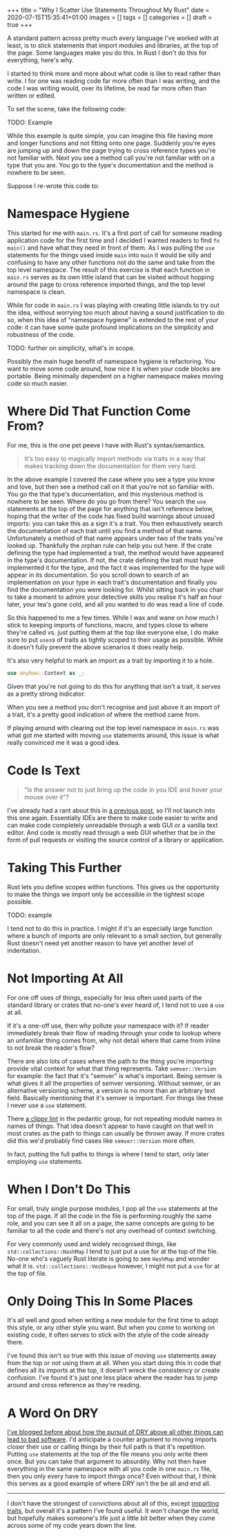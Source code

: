 +++
title = "Why I Scatter Use Statements Throughout My Rust"
date = 2020-07-15T15:35:41+01:00
images = []
tags = []
categories = []
draft = true
+++

A standard pattern across pretty much every language I've worked
with at least, is to stick statements that import modules and libraries,
at the top of the page.  Some languages make you do this.  In Rust I
don't do this for everything, here's why.

I started to think more and more about what code is like to read rather
than write. I for one was reading code far more often than I was
writing, and the code I was writing would, over its lifetime, be read
far more often than written or edited.

To set the scene, take the following code:

TODO: Example

While this example is quite simple, you can imagine this file having more and longer
functions and not fitting onto one page.  Suddenly you're eyes are jumping up and down the
page trying to cross reference types you're not familiar with.  Next you see
a method call you're not familiar with on a type that you are.  You go to the type's
documentation and the method is nowhere to be seen.

Suppose I re-wrote this code to:

[ide-rant]: ./ide-read-code.md

# Namespace Hygiene

This started for me with `main.rs`.  It's a first port of call for someone
reading application code for the first time and I decided I wanted readers
to find `fn main()` and have what they need in front of them.  As I was pulling
the `use` statements for the things used inside `main` into `main` it would
be silly and confusing to have any other functions not do the same and take from
the top level namespace. The result of this exercise is that each function in
`main.rs` serves as its own little island that can be visited without hopping
around the page to cross reference imported things, and the top level namespace
is clean.

While for code in `main.rs` I was playing with creating little islands to try
out the idea, without worrying too much about having a sound justification to
do so, when this idea of "namespace hygiene" is extended to the rest of your
code: it can have some quite profound implications on the simplicity and
robustness of the code.

TODO: further on simplicity, what's in scope.

Possibly the main huge benefit of namespace hygiene is refactoring. You want to
move some code around, how nice it is when your code blocks are portable.
Being minimally dependent on a higher namespace makes moving code so much
easier.

# Where Did That Function Come From?

For me, this is the one pet peeve I have with Rust's syntax/semantics.

> It's too easy to magically import methods via traits in a way that
  makes tracking down the documentation for them very hard.

In the above example I covered the case where you see a type you know and love,
but then see a method call on it that you're not so familiar with. You go the
that type's documentation, and this mysterious method is nowhere to be seen.
Where do you go from there? You search the `use` statements
at the top of the page for anything that isn't reference below, hoping that
the writer of the code has fixed build warnings about unused imports: you
can take this as a sign it's a trait.  You then exhaustively search the documentation
of each trait until you find a method of that name.  Unfortunately a method
of that name appears under two of the traits you've looked up.  Thankfully
the orphan rule can help you out here.  If the crate defining the type
had implemented a trait, the method would have appeared in the type's documentation.
If not, the crate defining the trait must have implemented it for the type,
and the fact it was implemented for the type will appear in its documentation.
So you scroll down to search of an implementation on your type in each trait's
documentation and finally you find the documentation you were looking for.
Whilst sitting back in you chair to take a moment to admire your detective skills
you realise it's half an hour later, your tea's gone cold, and all you wanted to
do was read a line of code.

So this happened to me a few times.  While I wax and wane on how much I stick to
keeping imports of functions, macro, and types close to where they're called vs.
just putting them at the top like everyone else, I do make sure to put `uses`s
of traits as tightly scoped to their usage as possible.  While it doesn't fully
prevent the above scenarios it does really help.

It's also very helpful to mark an import as a trait by importing it to a hole.

```rust
use anyhow::Context as _;
```

Given that you're not going to do this for anything that isn't a trait, it serves
as a pretty strong indicator.

When you see a method you don't
recognise and just above it an import of a trait, it's a pretty good indication
of where the method came from.

If playing around with clearing out the top level namespace in `main.rs` was
what got me started with moving `use` statements around, this issue is what
really convinced me it was a good idea.

# Code Is Text

> "Is the answer not to just bring up the code in you IDE and hover your mouse
  over it"?

I've already
had a rant about this in [a previous post][ide-rant], so I'll not launch
into this one again. Essentially IDEs are there to make code easier
to write and can make code completely unreadable through a web GUI or a
vanilla text editor.  And code is mostly read through a web GUI whether that be
in the form of pull requests or visiting the source control of a library or application.

# Taking This Further

Rust lets you define scopes within functions.  This gives us the opportunity to
make the things we import only be accessible in the tightest scope possible.

TODO: example

I tend not to do this in practice.  I might if it's an especially large function
where a bunch of imports are only relevant to a small section, but generally
Rust doesn't need yet another reason to have yet another level of indentation.

# Not Importing At All

For one off uses of things, especially for less often used parts of the standard
library or crates that no-one's ever heard of, I tend not to use a `use` at all.

If it's a one-off use, then why pollute your namespace with it? If reader immediately
break their flow of reading through your code to lookup where an unfamiliar thing
comes from, why not detail where that came from inline to not break the reader's flow?

There are also lots of cases where the path to the thing you're importing provide
vital context for what that thing represents.  Take `semver::Version` for example:
the fact that it's "semver" is what's important.  Being semver is what gives it
all the properties of semver versioning.  Without semver, or an alternative versioning
scheme, a version is no more than an arbitrary text field.  Basically mentioning
that it's semver is important.  For things like these I never use a `use` statement.

There [a clippy lint][mnr] in the pedantic group, for not repeating module names
in names of things. That idea doesn't appear to have caught on that well in most
crates as the path to things can usually be thrown away.  If more crates did this
we'd probably find cases like `semver::Version` more often.

[mnr]: https://rust-lang.github.io/rust-clippy/master/#module_name_repetitions

In fact, putting the full paths to things is where I tend to start, only later
employing `use` statements.

# When I Don't Do This

For small, truly single purpose modules, I pop all the `use` statements at the
top of the page.  If all the code in the file is performing roughly the same role,
and you can see it all on a page, the same concepts are going to be familiar
to all the code and there's not any overhead of context switching.

For very commonly used and widely recognised things, like `std::collections::HashMap`
I tend to just put a use for at the top of the file.  No-one who's vaguely Rust
literate is going to see `HashMap` and wonder what it is.  `std::collections::VecDeque`
however, I might not put a `use` for at the top of file.

# Only Doing This In Some Places

It's all well and good when writing a new module for the first time to adopt this
style, or any other style you want. But when you come to working on existing
code, it often serves to stick with the style of the code already there.

I've found this isn't so true with this issue of moving `use` statements away from the
top or not using them at all.  When you start doing this in code that defines all
its imports at the top, it doesn't wreck the consistency or create confusion.
I've found it's just one less place where the reader has to jump around and
cross reference as they're reading.

# A Word On DRY

[I've blogged before about how the pursuit of DRY above all other things can lead
to bad software](./dry-not-a-goal.md).  I'd anticipate a counter argument to
moving imports closer their use or calling things by their full path is that it's
repetition.  Putting `use` statements at the top of the file means you only
write them once.  But you can take that argument to absurdity.  Why not then
have everything in the same namespace with all you code in one `main.rs` file,
then you only every have to import things once?  Even without that, I think
this serves as a good example of where DRY isn't the be all and end all.

---

I don't have the strongest of convictions about all of this, except [importing
traits](#where-did-that-function-come-from%3F), but overall it's
a pattern I've found useful.  It won't change the world, but hopefully makes
someone's life just a little bit better when they come across some of my
code years down the line.

